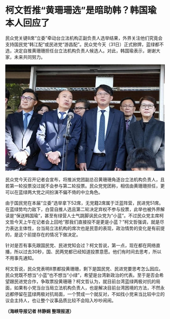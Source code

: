 # 柯文哲推“黄珊珊选”是暗助韩？韩国瑜本人回应了

民众党关键8席“立委”牵动台立法机构正副负责人选举结果，外界关注他们究竟会支持国民党“韩江配”或民进党“游昌配”。民众党今天（31日）正式掀牌，蓝绿都不选，决定自推黄珊珊担任台立法机构负责人候选人。对此，韩国瑜表示，谢谢大家，未来共同努力。

![a5284e238c69bf9a63867e7be864ff88.jpg](https://raw.githubusercontent.com/qqhsx/qqnews_image/main/2024/01/31/柯文哲推“黄珊珊选”是暗助韩？韩国瑜本人回应了/a5284e238c69bf9a63867e7be864ff88.jpg)

民众党今天召开记者会宣布，将推派党团副总召黄珊珊角逐台立法机构负责人，且若第一轮投票没过就不会参与第二轮投票。民众党党团称，相信由黄珊珊担任，更可以在蓝绿两大党之间扮演不偏不倚的中立角色。

由于国民党在本届“立委”选举拿下52席，无党籍2席属于泛蓝阵营，民进党51席。在蓝绿势均力敌下，白营自推人选且第二轮决定弃权不参与投票，此举也被外界解读是“保送韩国瑜”，甚至有绿营人士气跳脚讽民众党为“小蓝”。不过民众党主席柯文哲今天上午在记者会上回呛“那我们直接投不是更是小蓝？”柯文哲强调，就是尽力表达主体性，台当局立法机构的席次也是民意的表现，政治情势的变化是有前提的，是这个前提存在的情况下做决定。

针对是否有事先跟国民党、民进党知会过？柯文哲说，第一点，现在都在网络直播，所以过去30秒，国、民两党都已经知道投票意愿。他们有时间去思考，所以不用事先通知。

柯文哲说，民众党表明8票都投黄珊珊，剩下是国民党、民进党要思考怎么因应。民众党既不想当“小蓝”也不想当“小绿”，希望是台湾新政治的代表。至于是否会希望跟民进党合作，争取票投黄珊珊？柯文哲认为，就目前台湾蓝绿两极对抗的局面，如果有小党当台当局立法机构负责人，也是解决目前台湾困境的方法，不然永远都停留在蓝绿两极对抗局面，一个赞成一个就反对，不如找小党来当比较中立的议会主持人，也让整个议事品质比较不会陷入吵吵闹闹。

**（海峡导报记者 林静娴 整理报道）**

